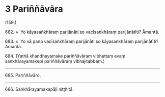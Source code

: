 

# 3 Pariññāvāra


(159.)

682\. »  Yo kāyasaṅkhāraṃ parijānāti so vacīsaṅkhāraṃ parijānātīti? Āmantā.

683\. «  Yo vā pana vacīsaṅkhāraṃ parijānāti so kāyasaṅkhāraṃ parijānātīti? Āmantā.

684\. (Yathā khandhayamake pariññāvāraṃ vibhattaṃ evaṃ saṅkhārayamakepi pariññāvāraṃ vibhajitabbaṃ.)

---

685\. Pariññāvāro.



---

686\. Saṅkhārayamakapāḷi niṭṭhitā.






